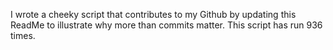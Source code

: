 I wrote a cheeky script that contributes to my Github by updating this ReadMe to illustrate why more than commits matter. This script has run 936 times.